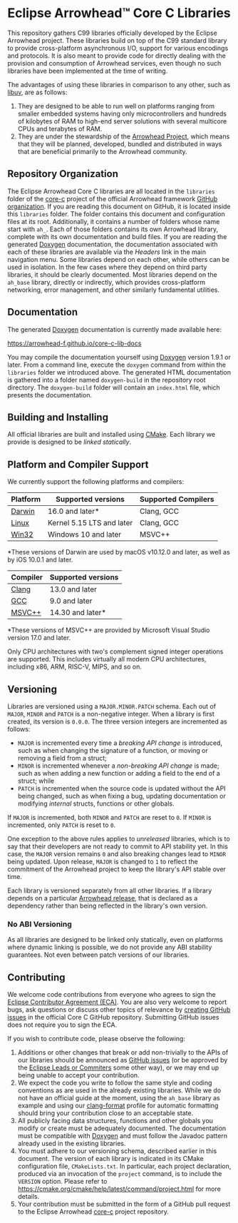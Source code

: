 # Eclipse Arrowhead™ Core C Libraries

This repository gathers C99 libraries officially developed by the Eclipse
Arrowhead project. These libraries build on top of the C99 standard library to
provide cross-platform asynchronous I/O, support for various encodings and
protocols. It is also meant to provide code for directly dealing with the
provision and consumption of Arrowhead services, even though no such libraries
have been implemented at the time of writing.

The advantages of using these libraries in comparison to any other, such as
[libuv][lbuv], are as follows:

[lbuv]: https://libuv.org/

1.  They are designed to be able to run well on platforms ranging from smaller
    embedded systems having only microcontrollers and hundreds of kilobytes of 
    RAM to high-end server solutions with several multicore CPUs and terabytes
    of RAM.
2.  They are under the stewardship of the [Arrowhead Project][arrp], which means
    that they will be planned, developed, bundled and distributed in ways that
    are beneficial primarily to the Arrowhead community.

[arrp]: https://arrowhead.eu/

## Repository Organization

The Eclipse Arrowhead Core C libraries are all located in the `libraries` folder
of the [core-c][ghub] project of the official Arrowhead framework
[GitHub organization][gorg]. If you are reading this document on GitHub, it is
located inside this `libraries` folder. The folder contains this document and
configuration files at its root. Additionally, it contains a number of folders
whose name start with `ah_`. Each of those folders contains its own Arrowhead
library, complete with its own documentation and build files. If you are reading
the generated [Doxygen][dxyg] documentation, the documentation associated with
each of these libraries are available via the _Headers_ link in the main
navigation menu. Some libraries depend on each other, while others can be used
in isolation. In the few cases where they depend on third party libraries, it
should be clearly documented. Most libraries depend on the `ah_base` library,
directly or indirectly, which provides cross-platform networking, error
management, and other similarly fundamental utilities.

[dxyg]: https://doxygen.org
[ghub]: https://github.com/eclipse-arrowhead/core-c
[gorg]: https://github.com/eclipse-arrowhead

## Documentation

The generated [Doxygen][dxyg] documentation is currently made available here:

https://arrowhead-f.github.io/core-c-lib-docs

You may compile the documentation yourself using [Doxygen][dxyg] version 1.9.1
or later. From a command line, execute the `doxygen` command from within the
`libraries` folder we introduced above. The generated HTML documentation is
gathered into a folder named `doxygen-build` in the repository root directory.
The `doxygen-build` folder will contain an `index.html` file, which presents the
documentation.

## Building and Installing

All official libraries are built and installed using [CMake][cmak]. Each library
we provide is designed to be _linked statically_.

[cmak]: https://cmake.org/

## Platform and Compiler Support

We currently support the following platforms and compilers:

| Platform       | Supported versions        | Supported Compilers |
|:---------------|---------------------------|:--------------------|
| [Darwin][darw] | 16.0 and later*           | Clang, GCC          |
| [Linux][linu]  | Kernel 5.15 LTS and later | Clang, GCC          |
| [Win32][wind]  | Windows 10 and later      | MSVC++              |

*These versions of Darwin are used by macOS v10.12.0 and later, as well as by
 iOS 10.0.1 and later.

[darw]: https://github.com/apple/darwin-xnu
[linu]: https://www.kernel.org/
[wind]: https://docs.microsoft.com/en-us/windows/win32/api/

| Compiler       | Supported versions |
|:---------------|:-------------------|
| [Clang][clan]  | 13.0 and later     |
| [GCC][gcco]    | 9.0 and later      |
| [MSVC++][msvc] | 14.30 and later*   |

*These versions of MSVC++ are provided by Microsoft Visual Studio version 17.0
 and later.

[clan]: https://clang.llvm.org/
[gcco]: https://gcc.gnu.org/
[msvc]: https://visualstudio.microsoft.com/

Only CPU architectures with two's complement signed integer operations are
supported. This includes virtually all modern CPU architectures, including x86,
ARM, RISC-V, MIPS, and so on.

## Versioning

Libraries are versioned using a `MAJOR.MINOR.PATCH` schema. Each out of `MAJOR`,
`MINOR` and `PATCH` is a non-negative integer. When a library is first created,
its version is `0.0.0`. The three version integers are incremented as follows:

- `MAJOR` is incremented every time a _breaking API change_ is introduced, such
  as when changing the signature of a function, or moving or removing a field
  from a struct;
- `MINOR` is incremented whenever a _non-breaking API change_ is made; such as
  when adding a new function or adding a field to the end of a struct; while
- `PATCH` is incremented when the source code is updated without the API being
  changed, such as when fixing a bug, updating documentation or modifying
  _internal_ structs, functions or other globals.

If `MAJOR` is incremented, both `MINOR` and `PATCH` are reset to `0`. If `MINOR`
is incremented, only `PATCH` is reset to `0`.

One exception to the above rules applies to _unreleased_ libraries, which is to
say that their developers are not ready to commit to API stability yet. In this
case, the `MAJOR` version remains `0` and also breaking changes lead to `MINOR`
being updated. Upon release, `MAJOR` is changed to `1` to reflect the commitment
of the Arrowhead project to keep the library's API stable over time.

Each library is versioned separately from all other libraries. If a library
depends on a particular [Arrowhead release][arel], that is declared as a
dependency rather than being reflected in the library's own version.

[arel]: https://projects.eclipse.org/projects/iot.arrowhead

### No ABI Versioning

As all libraries are designed to be linked only statically, even on platforms
where dynamic linking is possible, we do not provide any ABI stability
guarantees. Not even between patch versions of our libraries.

## Contributing

We welcome code contributions from everyone who agrees to sign the
[Eclipse Contributor Agreement (ECA)][ecag]. You are also very welcome to report
bugs, ask questions or discuss other topics of relevance by
[creating GitHub issues][ghis] in the official Core C GitHub repository.
Submitting GitHub issues does not require you to sign the ECA.

[ecag]: https://www.eclipse.org/legal/ECA.php
[ghis]: https://github.com/eclipse-arrowhead/core-c/issues

If you wish to contribute code, please observe the following:

1. Additions or other changes that break or add non-trivially to the APIs of our 
   libraries should be announced as [GitHub issues][ghis] (or be approved by the
   [Eclipse Leads or Commiters][lead] some other way), or we may end up being
   unable to accept your contribution.
2. We expect the code you write to follow the same style and coding conventions
   as are used in the already existing libraries. While we do not have an
   official guide at the moment, using the `ah_base` library as example and
   using our [clang-format][claf] profile for automatic formatting should bring
   your contribution close to an acceptable state.
3. All publicly facing data structures, functions and other globals you modify
   or create must be adequately documented. The documentation must be compatible
   with [Doxygen][dxyg] and must follow the Javadoc pattern already used in the
   existing libraries.
4. You must adhere to our versioning schema, described earlier in this document.
   The version of each library is indicated in its CMake configuration file,
   `CMakeLists.txt`. In particular, each project declaration, produced via an
   invocation of the `project` command, is to include the `VERSION` option.
   Please refer to https://cmake.org/cmake/help/latest/command/project.html for
   more details.
5. Your contribution must be submitted in the form of a GitHub pull request to
   the Eclipse Arrowhead [core-c][ghub] project repository.

[lead]: https://projects.eclipse.org/projects/iot.arrowhead/who
[claf]: https://clang.llvm.org/docs/ClangFormat.html
